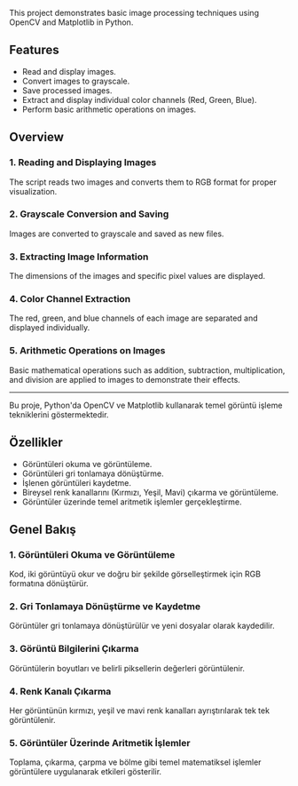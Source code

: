 This project demonstrates basic image processing techniques using OpenCV and Matplotlib in Python.

## Features

- Read and display images.
- Convert images to grayscale.
- Save processed images.
- Extract and display individual color channels (Red, Green, Blue).
- Perform basic arithmetic operations on images.

## Overview

### 1. Reading and Displaying Images
The script reads two images and converts them to RGB format for proper visualization.

### 2. Grayscale Conversion and Saving
Images are converted to grayscale and saved as new files.

### 3. Extracting Image Information
The dimensions of the images and specific pixel values are displayed.

### 4. Color Channel Extraction
The red, green, and blue channels of each image are separated and displayed individually.

### 5. Arithmetic Operations on Images
Basic mathematical operations such as addition, subtraction, multiplication, and division are applied to images to demonstrate their effects.

---

Bu proje, Python'da OpenCV ve Matplotlib kullanarak temel görüntü işleme tekniklerini göstermektedir.

## Özellikler

- Görüntüleri okuma ve görüntüleme.
- Görüntüleri gri tonlamaya dönüştürme.
- İşlenen görüntüleri kaydetme.
- Bireysel renk kanallarını (Kırmızı, Yeşil, Mavi) çıkarma ve görüntüleme.
- Görüntüler üzerinde temel aritmetik işlemler gerçekleştirme.

## Genel Bakış

### 1.  Görüntüleri Okuma ve Görüntüleme
Kod, iki görüntüyü okur ve doğru bir şekilde görselleştirmek için RGB formatına dönüştürür.

### 2. Gri Tonlamaya Dönüştürme ve Kaydetme
Görüntüler gri tonlamaya dönüştürülür ve yeni dosyalar olarak kaydedilir.

### 3. Görüntü Bilgilerini Çıkarma
Görüntülerin boyutları ve belirli piksellerin değerleri görüntülenir.

### 4. Renk Kanalı Çıkarma
Her görüntünün kırmızı, yeşil ve mavi renk kanalları ayrıştırılarak tek tek görüntülenir.

### 5. Görüntüler Üzerinde Aritmetik İşlemler
Toplama, çıkarma, çarpma ve bölme gibi temel matematiksel işlemler görüntülere uygulanarak etkileri gösterilir.


